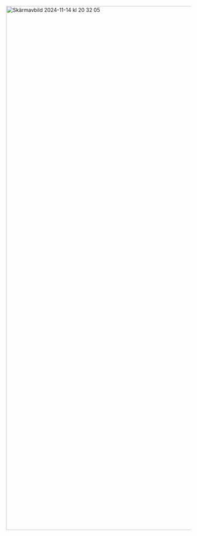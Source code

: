 <img width="1425" alt="Skärmavbild 2024-11-14 kl  20 32 05" src="https://github.com/user-attachments/assets/44f2b86c-e4a0-4bb7-885a-f0f8b3230467">

